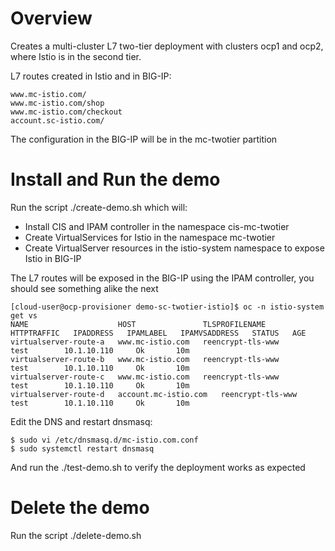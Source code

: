# Overview

Creates a multi-cluster L7 two-tier deployment with clusters ocp1 and ocp2, where Istio is in the second tier.

L7 routes created in Istio and in BIG-IP:

```
www.mc-istio.com/
www.mc-istio.com/shop
www.mc-istio.com/checkout
account.sc-istio.com/
```

The configuration in the BIG-IP will be in the mc-twotier partition

# Install and Run the demo

Run the script ./create-demo.sh which will:

- Install CIS and IPAM controller in the namespace cis-mc-twotier
- Create VirtualServices for Istio in the namespace mc-twotier
- Create VirtualServer resources in the istio-system namespace to expose Istio in BIG-IP

The L7 routes will be exposed in the BIG-IP using the IPAM controller, you should see something alike the next

```
[cloud-user@ocp-provisioner demo-sc-twotier-istio]$ oc -n istio-system get vs
NAME                    HOST               TLSPROFILENAME      HTTPTRAFFIC   IPADDRESS   IPAMLABEL   IPAMVSADDRESS   STATUS   AGE
virtualserver-route-a   www.mc-istio.com   reencrypt-tls-www                             test        10.1.10.110     Ok       10m
virtualserver-route-b   www.mc-istio.com   reencrypt-tls-www                             test        10.1.10.110     Ok       10m
virtualserver-route-c   www.mc-istio.com   reencrypt-tls-www                             test        10.1.10.110     Ok       10m
virtualserver-route-d   account.mc-istio.com   reencrypt-tls-www                             test        10.1.10.110     Ok       10m
```

Edit the DNS and restart dnsmasq:

```
$ sudo vi /etc/dnsmasq.d/mc-istio.com.conf 
$ sudo systemctl restart dnsmasq
```

And run the ./test-demo.sh to verify the deployment works as expected

# Delete the demo

Run the script ./delete-demo.sh


